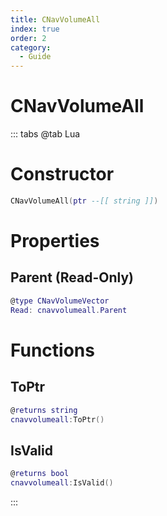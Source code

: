 ```yaml
---
title: CNavVolumeAll
index: true
order: 2
category:
  - Guide
---
```


# CNavVolumeAll

::: tabs
@tab Lua
# Constructor
```lua
CNavVolumeAll(ptr --[[ string ]])
```
# Properties
## Parent (Read-Only)
```lua
@type CNavVolumeVector
Read: cnavvolumeall.Parent
```
# Functions
## ToPtr
```lua
@returns string
cnavvolumeall:ToPtr()
```
## IsValid
```lua
@returns bool
cnavvolumeall:IsValid()
```

:::
